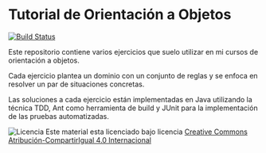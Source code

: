 # Tutorial de Orientación a Objetos

[![Build Status](https://travis-ci.org/nicopaez/tutorial_oo.svg)](https://travis-ci.org/nicopaez/tutorial_oo)

Este repositorio contiene varios ejercicios que suelo utilizar en mi cursos de orientación a objetos.

Cada ejercicio plantea un dominio con un conjunto de reglas y se enfoca en resolver un par de situaciones concretas. 

Las soluciones a cada ejercicio están implementadas en Java utilizando la técnica TDD, Ant como herramienta de build y JUnit para la implementación de las pruebas automatizadas.


![Licencia](https://i.creativecommons.org/l/by-sa/4.0/88x31.png)
Este material esta licenciado bajo licencia [Creative Commons Atribución-CompartirIgual 4.0 Internacional](https://creativecommons.org/licenses/by-sa/4.0/deed.es)